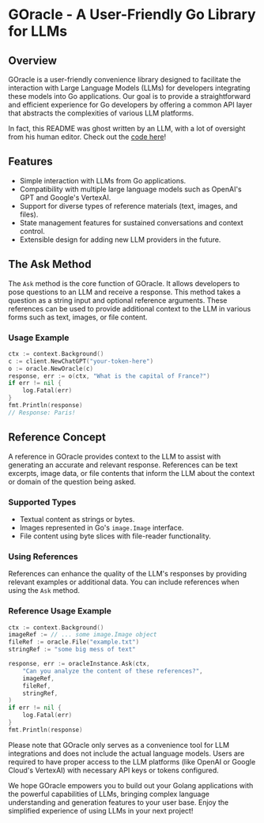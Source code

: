 # GOracle - A User-Friendly Go Library for LLMs

## Overview

GOracle is a user-friendly convenience library designed to facilitate the interaction with Large Language Models (LLMs) for developers integrating these models into Go applications. Our goal is to provide a straightforward and efficient experience for Go developers by offering a common API layer that abstracts the complexities of various LLM platforms.

In fact, this README was ghost written by an LLM, with a lot of oversight from his human editor.
Check out the [code here](github.com/mr-joshcrane/oracle/examples/readme/main.go)! 

## Features

- Simple interaction with LLMs from Go applications.
- Compatibility with multiple large language models such as OpenAI's GPT and Google's VertexAI.
- Support for diverse types of reference materials (text, images, and files).
- State management features for sustained conversations and context control.
- Extensible design for adding new LLM providers in the future.

## The Ask Method

The `Ask` method is the core function of GOracle. It allows developers to pose questions to an LLM and receive a response. This method takes a question as a string input and optional reference arguments. These references can be used to provide additional context to the LLM in various forms such as text, images, or file content.

### Usage Example

```go
ctx := context.Background()
c := client.NewChatGPT("your-token-here")
o := oracle.NewOracle(c)
response, err := o(ctx, "What is the capital of France?")
if err != nil {
    log.Fatal(err)
}
fmt.Println(response)
// Response: Paris!
```

## Reference Concept

A reference in GOracle provides context to the LLM to assist with generating an accurate and relevant response. References can be text excerpts, image data, or file contents that inform the LLM about the context or domain of the question being asked.

### Supported Types

- Textual content as strings or bytes.
- Images represented in Go's `image.Image` interface.
- File content using byte slices with file-reader functionality.

### Using References

References can enhance the quality of the LLM's responses by providing relevant examples or additional data. You can include references when using the `Ask` method.

### Reference Usage Example

```go
ctx := context.Background()
imageRef := // ... some image.Image object
fileRef := oracle.File("example.txt")
stringRef := "some big mess of text"

response, err := oracleInstance.Ask(ctx, 
    "Can you analyze the content of these references?", 
    imageRef, 
    fileRef,
    stringRef,
)
if err != nil {
    log.Fatal(err)
}
fmt.Println(response)
```

Please note that GOracle only serves as a convenience tool for LLM integrations and does not include the actual language models. Users are required to have proper access to the LLM platforms (like OpenAI or Google Cloud's VertexAI) with necessary API keys or tokens configured.

We hope GOracle empowers you to build out your Golang applications with the powerful capabilities of LLMs, bringing complex language understanding and generation features to your user base. Enjoy the simplified experience of using LLMs in your next project!
